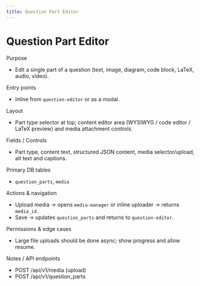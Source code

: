 ```yaml
---
title: Question Part Editor
---
```


# Question Part Editor

Purpose
- Edit a single part of a question (text, image, diagram, code block, LaTeX, audio, video).

Entry points
- Inline from `question-editor` or as a modal.

Layout
- Part type selector at top; content editor area (WYSIWYG / code editor / LaTeX preview) and media attachment controls.

Fields / Controls
- Part type, content text, structured JSON content, media selector/upload, alt text and captions.

Primary DB tables
- `question_parts`, `media`

Actions & navigation
- Upload media -> opens `media-manager` or inline uploader -> returns `media_id`.
- Save -> updates `question_parts` and returns to `question-editor`.

Permissions & edge cases
- Large file uploads should be done async; show progress and allow resume.

Notes / API endpoints
- POST /api/v1/media (upload)
- POST /api/v1/question_parts
